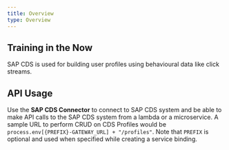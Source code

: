 ```yaml
---
title: Overview
type: Overview
---
```


## Training in the Now

SAP CDS is used for building user profiles using behavioural data like click streams.
## API Usage

Use the **SAP CDS Connector** to connect to SAP CDS system and be able to make API calls to the SAP CDS system from a lambda or a microservice. A sample URL to perform CRUD on CDS Profiles would be `process.env[{PREFIX}-GATEWAY_URL] + "/profiles"`.
Note that `PREFIX` is optional and used when specified while creating a service binding.

